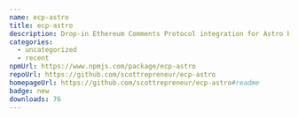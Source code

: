 ```yaml
---
name: ecp-astro
title: ecp-astro
description: Drop-in Ethereum Comments Protocol integration for Astro blogs
categories:
  - uncategorized
  - recent
npmUrl: https://www.npmjs.com/package/ecp-astro
repoUrl: https://github.com/scottrepreneur/ecp-astro
homepageUrl: https://github.com/scottrepreneur/ecp-astro#readme
badge: new
downloads: 76
---
```


